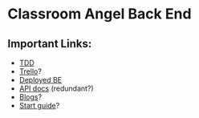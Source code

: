 # Classroom Angel Back End

## Important Links:

- [TDD]()
- [Trello]()?
- [Deployed BE]()
- [API docs]() (redundant?)
- [Blogs]()?
- [Start guide]()?
